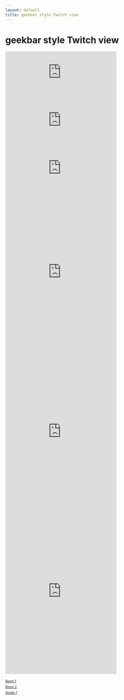 ```yaml
---
layout: default
title: geekbar style Twitch view
---
```

<link href="style.css" rel="stylesheet"></link>

# geekbar style Twitch view

<div class="twitch_window">
<iframe src="https://player.twitch.tv/?channel=ieeevr2020_great_room_1" frameborder="0" allowfullscreen="true" scrolling="no" width="350"></iframe>
</div>

<div class="twitch_window">
<iframe src="https://player.twitch.tv/?channel=ieeevr2020_great_room_2" frameborder="0" allowfullscreen="true" scrolling="no" width="350"></iframe>
</div>

<div class="twitch_window">
<iframe src="https://player.twitch.tv/?channel=ieeevr2020_studio_1" frameborder="0" allowfullscreen="true" scrolling="no" width="350"></iframe>
</div>

<div><iframe src="https://www.twitch.tv/embed/ieeevr2020_great_room_1/chat" frameborder="0" scrolling="no" height="500" width="350"></iframe><div>
<div><iframe src="https://www.twitch.tv/embed/ieeevr2020_great_room_2/chat" frameborder="0" scrolling="no" height="500" width="350"></iframe><div>
<div><iframe src="https://www.twitch.tv/embed/ieeevr2020_studio_1/chat" frameborder="0" scrolling="no" height="500" width="350"></iframe><div>

<a href="https://www.twitch.tv/ieeevr2020_great_room_1?tt_content=text_link&tt_medium=live_embed" style="padding:2px 0px 4px; display:block; width:345px; font-weight:normal; font-size:10px; text-decoration:underline;">Room 1</a>
<a href="https://www.twitch.tv/ieeevr2020_great_room_2?tt_content=text_link&tt_medium=live_embed" style="padding:2px 0px 4px; display:block; width:345px; font-weight:normal; font-size:10px; text-decoration:underline;">Room 2</a>
<a href="https://www.twitch.tv/ieeevr2020_studio_1?tt_content=text_link&tt_medium=live_embed" style="padding:2px 0px 4px; display:block; width:345px; font-weight:normal; font-size:10px; text-decoration:underline;">Studio 1</a>


